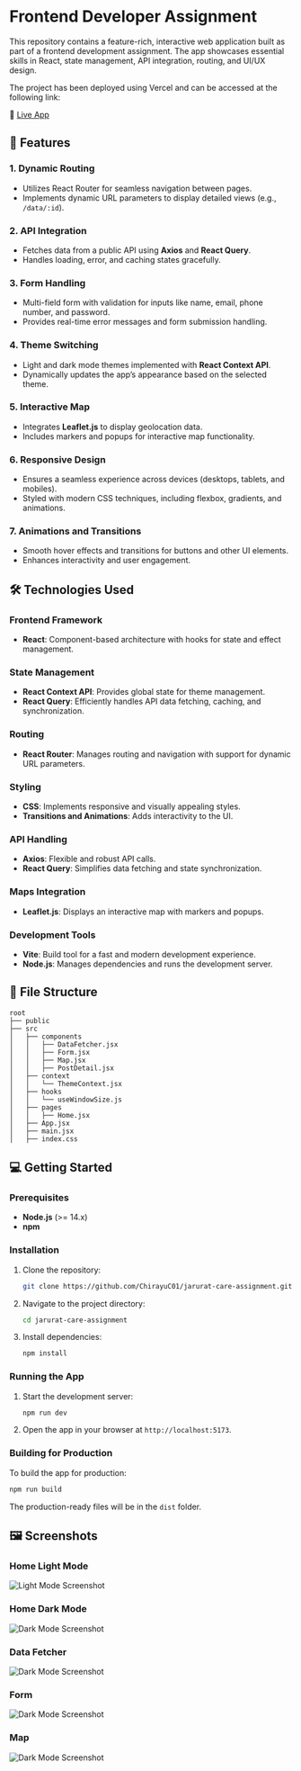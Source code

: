 # Frontend Developer Assignment

This repository contains a feature-rich, interactive web application built as part of a frontend development assignment. The app showcases essential skills in React, state management, API integration, routing, and UI/UX design.

The project has been deployed using Vercel and can be accessed at the following link:

🔗 [Live App](https://jarurat-care-assignment-ten.vercel.app/)

## 🚀 Features

### 1. **Dynamic Routing**
- Utilizes React Router for seamless navigation between pages.
- Implements dynamic URL parameters to display detailed views (e.g., `/data/:id`).

### 2. **API Integration**
- Fetches data from a public API using **Axios** and **React Query**.
- Handles loading, error, and caching states gracefully.

### 3. **Form Handling**
- Multi-field form with validation for inputs like name, email, phone number, and password.
- Provides real-time error messages and form submission handling.

### 4. **Theme Switching**
- Light and dark mode themes implemented with **React Context API**.
- Dynamically updates the app’s appearance based on the selected theme.

### 5. **Interactive Map**
- Integrates **Leaflet.js** to display geolocation data.
- Includes markers and popups for interactive map functionality.

### 6. **Responsive Design**
- Ensures a seamless experience across devices (desktops, tablets, and mobiles).
- Styled with modern CSS techniques, including flexbox, gradients, and animations.

### 7. **Animations and Transitions**
- Smooth hover effects and transitions for buttons and other UI elements.
- Enhances interactivity and user engagement.

## 🛠️ Technologies Used

### Frontend Framework
- **React**: Component-based architecture with hooks for state and effect management.

### State Management
- **React Context API**: Provides global state for theme management.
- **React Query**: Efficiently handles API data fetching, caching, and synchronization.

### Routing
- **React Router**: Manages routing and navigation with support for dynamic URL parameters.

### Styling
- **CSS**: Implements responsive and visually appealing styles.
- **Transitions and Animations**: Adds interactivity to the UI.

### API Handling
- **Axios**: Flexible and robust API calls.
- **React Query**: Simplifies data fetching and state synchronization.

### Maps Integration
- **Leaflet.js**: Displays an interactive map with markers and popups.

### Development Tools
- **Vite**: Build tool for a fast and modern development experience.
- **Node.js**: Manages dependencies and runs the development server.

## 📂 File Structure
```
root
├── public
├── src
│   ├── components
│   │   ├── DataFetcher.jsx
│   │   ├── Form.jsx
│   │   ├── Map.jsx
│   │   ├── PostDetail.jsx
│   ├── context
│   │   └── ThemeContext.jsx
│   ├── hooks
│   │   └── useWindowSize.js
│   ├── pages
│   │   ├── Home.jsx
│   ├── App.jsx
│   ├── main.jsx
│   ├── index.css
```

## 💻 Getting Started

### Prerequisites
- **Node.js** (>= 14.x)
- **npm** 

### Installation
1. Clone the repository:
   ```bash
   git clone https://github.com/ChirayuC01/jarurat-care-assignment.git
   ```
2. Navigate to the project directory:
   ```bash
   cd jarurat-care-assignment
   ```
3. Install dependencies:
   ```bash
   npm install
   ```

### Running the App
1. Start the development server:
   ```bash
   npm run dev
   ```
2. Open the app in your browser at `http://localhost:5173`.

### Building for Production
To build the app for production:
```bash
npm run build
```
The production-ready files will be in the `dist` folder.

## 🖼️ Screenshots

### Home Light Mode
![Light Mode Screenshot](./screenshots/Home.png)

### Home Dark Mode
![Dark Mode Screenshot](./screenshots/Home-Dark.png)
### Data Fetcher
![Dark Mode Screenshot](./screenshots/Data%20Fetch.png)
### Form
![Dark Mode Screenshot](./screenshots/Form.png)
### Map
![Dark Mode Screenshot](./screenshots/Map.png)
